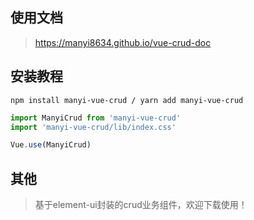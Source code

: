 ## 使用文档
> https://manyi8634.github.io/vue-crud-doc

## 安装教程

```npm
npm install manyi-vue-crud / yarn add manyi-vue-crud
```

```js
import ManyiCrud from 'manyi-vue-crud'
import 'manyi-vue-crud/lib/index.css'

Vue.use(ManyiCrud)
```

## 其他
> 基于element-ui封装的crud业务组件，欢迎下载使用！